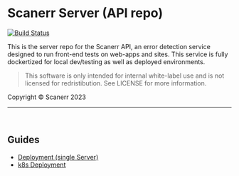 # Scanerr Server (API repo)

[![Build Status](https://github.com/scanerr-io/server/actions/workflows/workflow/badge.svg)](https://api.scanerr.io/)

This is the server repo for the Scanerr API, an error detection service designed to run front-end tests on web-apps and sites. This service is fully dockertized for local dev/testing as well as deployed environments. 

> This software is only intended for internal white-label use and is not licensed for redristibution. See LICENSE for more information.


Copyright © Scanerr 2023

---
&nbsp;

## Guides
- [Deployment (single Server)](notes/Deployment.md)
- [k8s Deployment](k8s/kubernetes-notes.md)
&nbsp;
